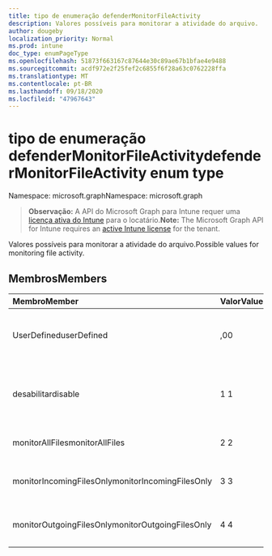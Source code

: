 ```yaml
---
title: tipo de enumeração defenderMonitorFileActivity
description: Valores possíveis para monitorar a atividade do arquivo.
author: dougeby
localization_priority: Normal
ms.prod: intune
doc_type: enumPageType
ms.openlocfilehash: 51873f663167c87644e30c89ae67b1bfae4e9488
ms.sourcegitcommit: acdf972e2f25fef2c6855f6f28a63c0762228ffa
ms.translationtype: MT
ms.contentlocale: pt-BR
ms.lasthandoff: 09/18/2020
ms.locfileid: "47967643"
---
```

# <a name="defendermonitorfileactivity-enum-type"></a><span data-ttu-id="871d8-103">tipo de enumeração defenderMonitorFileActivity</span><span class="sxs-lookup"><span data-stu-id="871d8-103">defenderMonitorFileActivity enum type</span></span>

<span data-ttu-id="871d8-104">Namespace: microsoft.graph</span><span class="sxs-lookup"><span data-stu-id="871d8-104">Namespace: microsoft.graph</span></span>

> <span data-ttu-id="871d8-105">**Observação:** A API do Microsoft Graph para Intune requer uma [licença ativa do Intune](https://go.microsoft.com/fwlink/?linkid=839381) para o locatário.</span><span class="sxs-lookup"><span data-stu-id="871d8-105">**Note:** The Microsoft Graph API for Intune requires an [active Intune license](https://go.microsoft.com/fwlink/?linkid=839381) for the tenant.</span></span>

<span data-ttu-id="871d8-106">Valores possíveis para monitorar a atividade do arquivo.</span><span class="sxs-lookup"><span data-stu-id="871d8-106">Possible values for monitoring file activity.</span></span>

## <a name="members"></a><span data-ttu-id="871d8-107">Membros</span><span class="sxs-lookup"><span data-stu-id="871d8-107">Members</span></span>
|<span data-ttu-id="871d8-108">Membro</span><span class="sxs-lookup"><span data-stu-id="871d8-108">Member</span></span>|<span data-ttu-id="871d8-109">Valor</span><span class="sxs-lookup"><span data-stu-id="871d8-109">Value</span></span>|<span data-ttu-id="871d8-110">Descrição</span><span class="sxs-lookup"><span data-stu-id="871d8-110">Description</span></span>|
|:---|:---|:---|
|<span data-ttu-id="871d8-111">UserDefined</span><span class="sxs-lookup"><span data-stu-id="871d8-111">userDefined</span></span>|<span data-ttu-id="871d8-112">,0</span><span class="sxs-lookup"><span data-stu-id="871d8-112">0</span></span>|<span data-ttu-id="871d8-113">Definido pelo usuário, valor padrão, sem intenção.</span><span class="sxs-lookup"><span data-stu-id="871d8-113">User Defined, default value, no intent.</span></span>|
|<span data-ttu-id="871d8-114">desabilitar</span><span class="sxs-lookup"><span data-stu-id="871d8-114">disable</span></span>|<span data-ttu-id="871d8-115">1 </span><span class="sxs-lookup"><span data-stu-id="871d8-115">1</span></span>|<span data-ttu-id="871d8-116">Desabilitar o monitoramento da atividade do arquivo.</span><span class="sxs-lookup"><span data-stu-id="871d8-116">Disable monitoring file activity.</span></span>|
|<span data-ttu-id="871d8-117">monitorAllFiles</span><span class="sxs-lookup"><span data-stu-id="871d8-117">monitorAllFiles</span></span>|<span data-ttu-id="871d8-118">2 </span><span class="sxs-lookup"><span data-stu-id="871d8-118">2</span></span>|<span data-ttu-id="871d8-119">Monitorar todos os arquivos.</span><span class="sxs-lookup"><span data-stu-id="871d8-119">Monitor all files.</span></span>|
|<span data-ttu-id="871d8-120">monitorIncomingFilesOnly</span><span class="sxs-lookup"><span data-stu-id="871d8-120">monitorIncomingFilesOnly</span></span>|<span data-ttu-id="871d8-121">3 </span><span class="sxs-lookup"><span data-stu-id="871d8-121">3</span></span>| <span data-ttu-id="871d8-122">Monitorar somente os arquivos de entrada.</span><span class="sxs-lookup"><span data-stu-id="871d8-122">Monitor incoming files only.</span></span>|
|<span data-ttu-id="871d8-123">monitorOutgoingFilesOnly</span><span class="sxs-lookup"><span data-stu-id="871d8-123">monitorOutgoingFilesOnly</span></span>|<span data-ttu-id="871d8-124">4 </span><span class="sxs-lookup"><span data-stu-id="871d8-124">4</span></span>|<span data-ttu-id="871d8-125">Monitorar somente os arquivos de saída.</span><span class="sxs-lookup"><span data-stu-id="871d8-125">Monitor outgoing files only.</span></span>|









